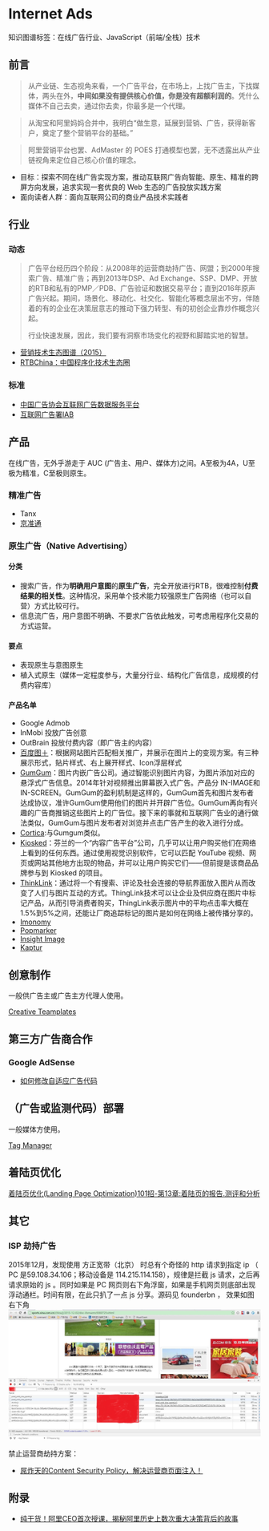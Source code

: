 
Internet Ads
=============

知识图谱标签：在线广告行业、JavaScript（前端/全栈）技术

## 前言

> 从产业链、生态视角来看，一个广告平台，在市场上，上找广告主，下找媒体，两头在外，**中间如果没有提供核心价值，你是没有超额利润的**。凭什么媒体不自己去卖，通过你去卖，你最多是一个代理。

> 从淘宝和阿里妈妈合并中，我明白“做生意，延展到营销、广告，获得新客户，奠定了整个营销平台的基础。”

> 阿里营销平台也罢、AdMaster 的 POES 打通模型也罢，无不透露出从产业链视角来定位自己核心价值的理念。

- 目标：探索不同在线广告实现方案，推动互联网广告向智能、原生、精准的跨屏方向发展，追求实现一套优良的 Web 生态的广告投放实践方案
- 面向读者人群：面向互联网公司的商业产品技术实践者

## 行业 ##

### 动态 ###

> 广告平台经历四个阶段：从2008年的运营商劫持广告、网盟；到2000年搜索广告、精准广告；再到2013年DSP、Ad Exchange、SSP、DMP、开放的RTB和私有的PMP／PDB、广告验证和数据交易平台；直到2016年原声广告兴起。期间，场景化、移动化、社交化、智能化等概念层出不穷，伴随着的有的企业在决策层意志的推动下强力转型、有的初创企业靠炒作概念兴起。
>
> 行业快速发展，因此，我们要有洞察市场变化的视野和脚踏实地的智慧。

- [营销技术生态图谱（2015）](http://chiefmartec.com/2015/01/marketing-technology-landscape-supergraphic-2015/)
- [RTBChina：中国程序化技术生态圈](http://www.rtbchina.com/china-programmatic-ad-tech-landscape)

### 标准 ###

- [中国广告协会互联网广告数据服务平台](http://www.china-caa.org/digital/sdk/1)
- [互联网广告署IAB](https://www.iab.net/)

## 产品 ##

在线广告，无外乎游走于 AUC (广告主、用户、媒体方)之间。A至极为4A，U至极为精准，C至极则原生。

### 精准广告 ###

- Tanx
- [京准通](http://jzt.jd.com/gw/)

### 原生广告（Native Advertising） ###

#### 分类 ####

- 搜索广告，作为**明确用户意图**的**原生广告**，完全开放进行RTB，很难控制**付费结果的相关性**。这种情况，采用单个技术能力较强原生广告网络（也可以自营）方式比较可行。
- 信息流广告，用户意图不明确、不要求广告依此触发，可考虑用程序化交易的方式运营。

#### 要点 ####

- 表现原生与意图原生
- 植入式原生（媒体一定程度参与，大量分行业、结构化广告信息，成规模的付费内容库）

#### 产品名单 ####

- Google Admob
- InMobi 投放广告创意
- OutBrain 投放付费内容（即广告主的内容）
- [百度图＋](http://imageplus.baidu.com/)：根据网站图片匹配相关推广，并展示在图片上的变现方案。有三种展示形式，贴片样式、右上展开样式、Icon浮层样式
- [GumGum](http://gumgum.com/)：图片内嵌广告公司。通过智能识别图片内容，为图片添加对应的悬浮式广告信息。2014年针对视频推出屏幕嵌入式广告。产品分 IN-IMAGE和 IN-SCREEN。GumGum的盈利机制是这样的，GumGum首先和图片发布者达成协议，准许GumGum使用他们的图片并开辟广告位。GumGum再向有兴趣的广告商推销这些图片上的广告位。接下来的事就和互联网广告业的通行做法类似，GumGum与图片发布者对浏览并点击广告产生的收入进行分成。
- [Cortica](http://cortica.com/demo_new.html):与Gumgum类似。
- [Kiosked](http://www.kiosked.com/)：芬兰的一个“内容广告平台”公司，几乎可以让用户购买他们在网络上看到的任何东西。通过使用视觉识别软件，它可以匹配 YouTube 视频、网页或网站其他地方出现的物品，并可以让用户购买它们——但前提是该商品品牌参与到 Kiosked 的项目。
- [ThinkLink](https://www.thinglink.com/)：通过将一个有搜索、评论及社会连接的导航界面放入图片从而改变了人们与图片互动的方式。ThingLink技术可以让企业及供应商在图片中标记产品，从而引导消费者购买，ThingLink表示图片中的平均点击率大概在1.5%到5%之间，还能让厂商追踪标记的图片是如何在网络上被传播分享的。
- [Imonomy](http://imonomy.com/products/)
- [Popmarker](http://www.popmarker.com/products)
- [Insight Image](http://insightimage.com/)
- [Kaptur](http://kaptur.co/embedding-images-contextual-ad-delivery-model/)

## 创意制作

一般供广告主或广告主方代理人使用。

[Creative Teamplates](https://github.com/TingGe/internet-ads/tree/master/creative-templates)

## 第三方广告商合作

### Google AdSense

- [如何修改自适应广告代码](https://support.google.com/adsense/answer/6307124)

## （广告或监测代码）部署

一般媒体方使用。

[Tag Manager](https://github.com/TingGe/internet-ads/blob/master/tag-manager.md)

## 着陆页优化

[着陆页优化(Landing Page Optimization)101招-第13章:着陆页的报告.测评和分析](http://www.quweiji.com/%E7%9D%80%E9%99%86%E9%A1%B5%E4%BC%98%E5%8C%96-landing-page-optimization-101%E6%8B%9B-%E7%AC%AC13%E7%AB%A0-%E7%9D%80%E9%99%86%E9%A1%B5%E7%9A%84%E6%8A%A5%E5%91%8A-%E6%B5%8B%E8%AF%84%E5%92%8C%E5%88%86/)

## 其它 ##

### ISP 劫持广告 ###

2015年12月，发现使用 方正宽带（北京） 时总有个奇怪的 http 请求到指定 ip （ PC 是59.108.34.106；移动设备是 114.215.114.158），规律是拦截 js 请求，之后再请求原始的 js 。同时如果是 PC 网页则右下角浮窗，如果是手机网页则底部出现浮动通栏。时间有限，在此只扒了一点 js 分享。源码见 founderbn ， 效果如图右下角
![方正宽带运营商PC强投](./res/founderbn.jpg)

禁止运营商劫持方案：

- [屌炸天的Content Security Policy，解决运营商页面注入！](http://www.xiaomeiti.com/note/3621)

## 附录

- [纯干货！阿里CEO首次授课，揭秘阿里历史上数次重大决策背后的故事](http://mp.weixin.qq.com/s/pOcm3rKyh7NF28B2HzAgwQ)
